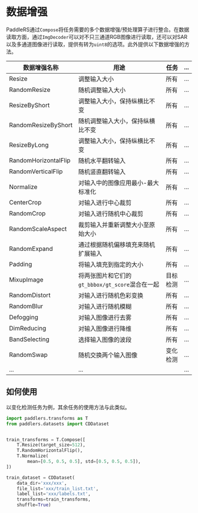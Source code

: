 # 数据增强

PaddleRS通过`Compose`将任务需要的多个数据增强/预处理算子进行整合。在数据读取方面，通过`ImgDecoder`可以对不只三通道RGB图像进行读取，还可以对SAR以及多通道图像进行读取，提供有转为`uint8`的选项。此外提供以下数据增强的方法。

| 数据增强名称         | 用途                                            | 任务     | ...  |
| -------------------- | ----------------------------------------------- | -------- | ---- |
| Resize               | 调整输入大小                                    | 所有     | ...  |
| RandomResize         | 随机调整输入大小                                | 所有     | ...  |
| ResizeByShort        | 调整输入大小，保持纵横比不变                    | 所有     | ...  |
| RandomResizeByShort  | 随机调整输入大小，保持纵横比不变                | 所有     | ...  |
| ResizeByLong         | 调整输入大小，保持纵横比不变                    | 所有     | ...  |
| RandomHorizontalFlip | 随机水平翻转输入                                | 所有     | ...  |
| RandomVerticalFlip   | 随机竖直翻转输入                                | 所有     | ...  |
| Normalize            | 对输入中的图像应用最小-最大标准化               | 所有     | ...  |
| CenterCrop           | 对输入进行中心裁剪                              | 所有     | ...  |
| RandomCrop           | 对输入进行随机中心裁剪                          | 所有     | ...  |
| RandomScaleAspect    | 裁剪输入并重新调整大小至原始大小                | 所有     | ...  |
| RandomExpand         | 通过根据随机偏移填充来随机扩展输入              | 所有     | ...  |
| Padding              | 将输入填充到指定的大小                          | 所有     | ...  |
| MixupImage           | 将两张图片和它们的`gt_bbbox/gt_score`混合在一起 | 目标检测 | ...  |
| RandomDistort        | 对输入进行随机色彩变换                          | 所有     | ...  |
| RandomBlur           | 对输入进行随机模糊                              | 所有     | ...  |
| Defogging            | 对输入图像进行去雾                              | 所有     | ...  |
| DimReducing          | 对输入图像进行降维                              | 所有     | ...  |
| BandSelecting        | 选择输入图像的波段                              | 所有     | ...  |
| RandomSwap           | 随机交换两个输入图像                            | 变化检测 | ...  |
| ...                  | ...                                             |          | ...  |

## 如何使用

以变化检测任务为例，其余任务的使用方法与此类似。

```python
import paddlers.transforms as T
from paddlers.datasets import CDDataset


train_transforms = T.Compose([
    T.Resize(target_size=512),
    T.RandomHorizontalFlip(),
    T.Normalize(
        mean=[0.5, 0.5, 0.5], std=[0.5, 0.5, 0.5]),
])

train_dataset = CDDataset(
    data_dir='xxx/xxx',
    file_list='xxx/train_list.txt',
    label_list='xxx/labels.txt',
    transforms=train_transforms,
    shuffle=True)
```
